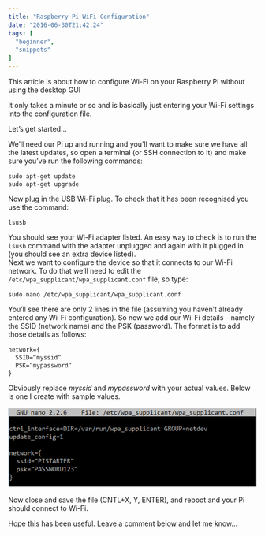 ```yaml
---
title: "Raspberry Pi WiFi Configuration"
date: "2016-06-30T21:42:24"
tags: [
  "beginner",
  "snippets"
]
---
```

This article is about how to configure Wi-Fi on your Raspberry Pi without using the desktop GUI

It only takes a minute or so and is basically just entering your Wi-Fi settings into the configuration file.

Let’s get started…

We’ll need our Pi up and running and you’ll want to make sure we have all the latest updates, so open a terminal (or SSH connection to it) and make sure you’ve run the following commands:

```
sudo apt-get update  
sudo apt-get upgrade
```

Now plug in the USB Wi-Fi plug. To check that it has been recognised you use the command:

```
lsusb
```

You should see your Wi-Fi adapter listed. An easy way to check is to run the `lsusb` command with the adapter unplugged and again with it plugged in (you should see an extra device listed).  
Next we want to configure the device so that it connects to our Wi-Fi network. To do that we’ll need to edit the `/etc/wpa_supplicant/wpa_supplicant.conf` file, so type:

```
sudo nano /etc/wpa_supplicant/wpa_supplicant.conf
```

You’ll see there are only 2 lines in the file (assuming you haven’t already entered any Wi-Fi configuration). So now we add our Wi-Fi details – namely the SSID (network name) and the PSK (password). The format is to add those details as follows:

```
network={  
  SSID=“myssid”  
  PSK=”mypassword”  
}
```

Obviously replace *myssid* and *mypassword* with your actual values. Below is one I create with sample values.

![wpa_supplicant](/assets/images/raspberry-pi-wifi-configuration-wpa_supplicant_thumb.png)

Now close and save the file (CNTL+X, Y, ENTER), and reboot and your Pi should connect to Wi-Fi.

Hope this has been useful. Leave a comment below and let me know…